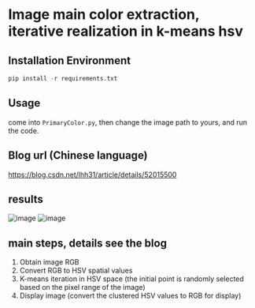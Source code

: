 # Image main color extraction, iterative realization in k-means hsv
## Installation Environment
```python
pip install -r requirements.txt
```
## Usage

come into `PrimaryColor.py`, then change the image path to yours, and run the code.

## Blog url (Chinese language)

https://blog.csdn.net/lhh31/article/details/52015500

## results
![image](https://github.com/liuhuang31/simple_mainColor/assets/20104208/62b985b5-75dc-4f05-a4ce-c59c8de7cf56)
![image](https://github.com/liuhuang31/simple_mainColor/assets/20104208/f2c402b8-b13f-4639-8dc1-c21b0c749bc0)

## main steps, details see the blog

1. Obtain image RGB
2. Convert RGB to HSV spatial values
3. K-means iteration in HSV space (the initial point is randomly selected based on the pixel range of the image)
4. Display image (convert the clustered HSV values to RGB for display)

